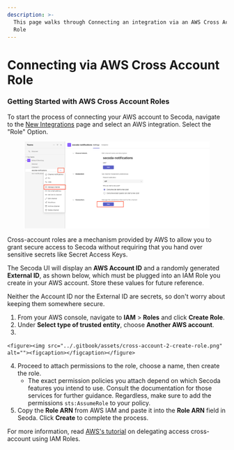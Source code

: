 ```yaml
---
description: >-
  This page walks through Connecting an integration via an AWS Cross Account
  Role
---
```


# Connecting via AWS Cross Account Role

### **Getting Started with AWS Cross Account Roles** <a href="#h_3a4bfd6458" id="h_3a4bfd6458"></a>

To start the process of connecting your AWS account to Secoda, navigate to the [New Integrations](https://app.secoda.co/integrations/new) page and select an AWS integration. Select the "Role" Option.&#x20;

<figure><img src="../.gitbook/assets/image (15).png" alt=""><figcaption></figcaption></figure>



Cross-account roles are a mechanism provided by AWS to allow you to grant secure access to Secoda without requiring that you hand over sensitive secrets like Secret Access Keys.

The Secoda UI will display an **AWS Account ID** and a randomly generated **External ID**, as shown below, which must be plugged into an IAM Role you create in your AWS account. Store these values for future reference.

Neither the Account ID nor the External ID are secrets, so don't worry about keeping them somewhere secure.

1. From your AWS console, navigate to **IAM** > **Roles** and click **Create Role**.
2. Under **Select type of trusted entity**, choose **Another AWS account**.
3.

    <figure><img src="../.gitbook/assets/cross-account-2-create-role.png" alt=""><figcaption></figcaption></figure>
4. Proceed to attach permissions to the role, choose a name, then create the role.
   * The exact permission policies you attach depend on which Secoda features you intend to use. Consult the documentation for those services for further guidance. Regardless, make sure to add the permissions `sts:AssumeRole` to your policy.
5. Copy the **Role ARN** from AWS IAM and paste it into the **Role ARN** field in Seoda. Click **Create** to complete the process.

For more information, read [AWS's tutorial](https://docs.aws.amazon.com/IAM/latest/UserGuide/tutorial\_cross-account-with-roles.html) on delegating access cross-account using IAM Roles.

